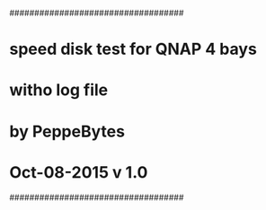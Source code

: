 ###################################
# speed disk test for QNAP 4 bays #
#         witho log file          #
#         by PeppeBytes           #
#        Oct-08-2015 v 1.0        #
###################################

